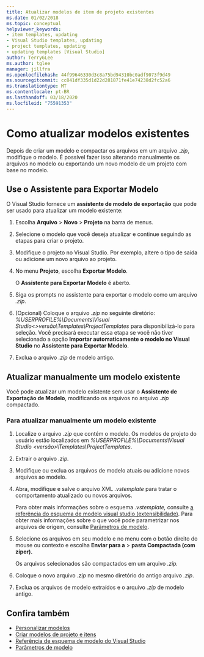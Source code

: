 ```yaml
---
title: Atualizar modelos de item de projeto existentes
ms.date: 01/02/2018
ms.topic: conceptual
helpviewer_keywords:
- item templates, updating
- Visual Studio templates, updating
- project templates, updating
- updating templates [Visual Studio]
author: TerryGLee
ms.author: tglee
manager: jillfra
ms.openlocfilehash: 44f99646330d3c8a75bd94310bc0adf9073f9d49
ms.sourcegitcommit: cc841df335d1d22d281871fe41e74238d2fc52a6
ms.translationtype: MT
ms.contentlocale: pt-BR
ms.lasthandoff: 03/18/2020
ms.locfileid: "75591353"
---
```

# <a name="how-to-update-existing-templates"></a>Como atualizar modelos existentes

Depois de criar um modelo e compactar os arquivos em um arquivo *.zip*, modifique o modelo. É possível fazer isso alterando manualmente os arquivos no modelo ou exportando um novo modelo de um projeto com base no modelo.

## <a name="use-the-export-template-wizard"></a>Use o Assistente para Exportar Modelo

O Visual Studio fornece um **assistente de modelo de exportação** que pode ser usado para atualizar um modelo existente:

1. Escolha **Arquivo** > **Novo** > **Projeto** na barra de menus.

1. Selecione o modelo que você deseja atualizar e continue seguindo as etapas para criar o projeto.

1. Modifique o projeto no Visual Studio. Por exemplo, altere o tipo de saída ou adicione um novo arquivo ao projeto.

1. No menu **Projeto**, escolha **Exportar Modelo**.

    O **Assistente para Exportar Modelo** é aberto.

1. Siga os prompts no assistente para exportar o modelo como um arquivo *.zip*.

1. (Opcional) Coloque o arquivo *.zip* no seguinte diretório: *%USERPROFILE%\Documents\Visual Studio\<\>versão\Templates\ProjectTemplates* para disponibilizá-lo para seleção. Você precisará executar essa etapa se você não tiver selecionado a opção **Importar automaticamente o modelo no Visual Studio** no **Assistente para Exportar Modelo**.

1. Exclua o arquivo *.zip* de modelo antigo.

## <a name="manually-update-an-existing-template"></a>Atualizar manualmente um modelo existente

Você pode atualizar um modelo existente sem usar o **Assistente de Exportação de Modelo**, modificando os arquivos no arquivo *.zip* compactado.

### <a name="to-manually-update-an-existing-template"></a>Para atualizar manualmente um modelo existente

1. Localize o arquivo *.zip* que contém o modelo. Os modelos de projeto do usuário estão localizados em *%USERPROFILE%\Documents\Visual Studio \<versão\>\Templates\ProjectTemplates*.

1. Extrair o arquivo *.zip.*

1. Modifique ou exclua os arquivos de modelo atuais ou adicione novos arquivos ao modelo.

1. Abra, modifique e salve o arquivo XML *.vstemplate* para tratar o comportamento atualizado ou novos arquivos.

    Para obter mais informações sobre o esquema *.vstemplate,* consulte [a referência do esquema de modelo visual studio (extensibilidade)](../extensibility/visual-studio-template-schema-reference.md). Para obter mais informações sobre o que você pode parametrizar nos arquivos de origem, consulte [Parâmetros de modelo](../ide/template-parameters.md).

1. Selecione os arquivos em seu modelo e no menu com o botão direito do mouse ou contexto e escolha **Enviar para a** > **pasta Compactada (com zíper).**

    Os arquivos selecionados são compactados em um arquivo *.zip.*

1. Coloque o novo arquivo *.zip* no mesmo diretório do antigo arquivo *.zip*.

1. Exclua os arquivos de modelo extraídos e o arquivo *.zip* de modelo antigo.

## <a name="see-also"></a>Confira também

- [Personalizar modelos](../ide/customizing-project-and-item-templates.md)
- [Criar modelos de projeto e itens](../ide/creating-project-and-item-templates.md)
- [Referência de esquema de modelo do Visual Studio](../extensibility/visual-studio-template-schema-reference.md)
- [Parâmetros de modelo](../ide/template-parameters.md)
